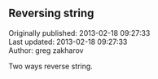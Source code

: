 ## Reversing string  
Originally published: 2013-02-18 09:27:33  
Last updated: 2013-02-18 09:27:33  
Author: greg zakharov  
  
Two ways reverse string.